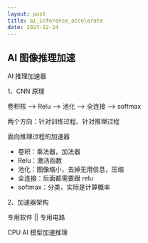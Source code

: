 ```yaml
---
layout: post
title: ai_inference_accelerate
date: 2023-12-24
---
```


## AI 图像推理加速

AI 推理加速器

1、CNN 原理

卷积核 --> Relu --> 池化 --> 全连接 --> softmax

两个方向：针对训练过程、针对推理过程

面向推理过程的加速器

*   卷积：乘法器，加法器
*   Relu：激活函数
*   池化：图像缩小，去掉无用信息，压缩
*   全连接：后面都需要跟 relu
*   softmax：分类，实际是计算概率

2、加速器架构

专用软件 || 专用电路

CPU AI 模型加速推理


